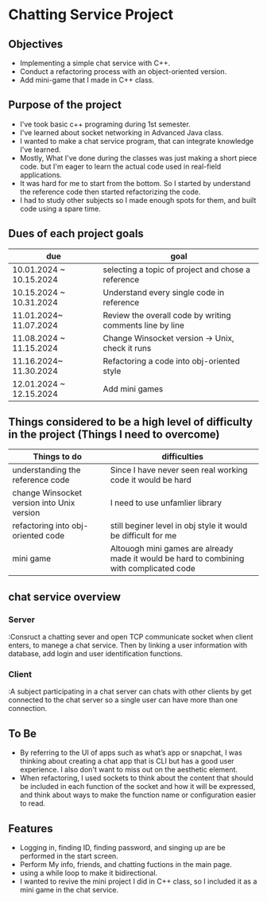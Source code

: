 # Chatting Service Project

## Objectives
- Implementing a simple chat service with C++.
- Conduct a refactoring process with an object-oriented version.
- Add mini-game that I made in C++ class.

## Purpose of the project
- I've took basic c++ programing during 1st semester.
- I've learned about socket networking in Advanced Java class.
- I wanted to make a chat service program, that can integrate knowledge I've learned. 
- Mostly, What I've done during the classes was just making a short piece code. but I'm eager to learn the actual code used in real-field applications.
- It was hard for me to start from the bottom. So I started by understand the reference code then started refactorizing the code.
- I had to study other subjects so I made enough spots for them, and built code using a spare time.


## Dues of each project goals

|due|goal|
|--|--|
|10.01.2024 ~ 10.15.2024|selecting a topic of project and chose a reference|
|10.15.2024 ~ 10.31.2024|Understand every single code in reference|
|11.01.2024~ 11.07.2024| Review the overall code by writing comments line by line|
|11.08.2024 ~ 11.15.2024|Change Winsocket version -> Unix, check it runs|
|11.16.2024~ 11.30.2024| Refactoring a code into obj-oriented style|
|12.01.2024 ~ 12.15.2024| Add mini games|


## Things considered to be a high level of difficulty in the project (Things I need to overcome)
|Things to do |difficulties|
|--|--|
|understanding the reference code|Since I have never seen real working code it would be hard|
|change Winsocket version into Unix version|I need to use unfamlier library |
|refactoring into obj-oriented code|still beginer level in obj style it would be difficult for me|
|mini game|Altouogh mini games are already made it would be hard to combining with complicated code|



## chat service overview
### Server 
:Consruct a chatting sever and open TCP communicate socket when client enters, to manege a chat service. Then by linking a user information with database, add login and user identification functions.

### Client 
:A subject participating in a chat server can chats with other clients  by get connected to the chat server so a single user can have more than one connection.

## To Be 
- By referring to the UI of apps such as what’s app or snapchat, I was thinking about creating a chat app that is CLI but has a good user experience. I also don't want to miss out on the aesthetic element.
- When refactoring, I used sockets to think about the content that should be included in each function of the socket and how it will be expressed, and think about ways to make the function name or configuration easier to read.

## Features
- Logging in, finding ID, finding password, and singing up are be performed in the start screen.
- Perform My info, friends, and chatting fuctions in the main page.
- using a while loop to make it bidirectional.
- I wanted to revive the mini project I did in C++ class, so I included it as a mini game in the chat service.
